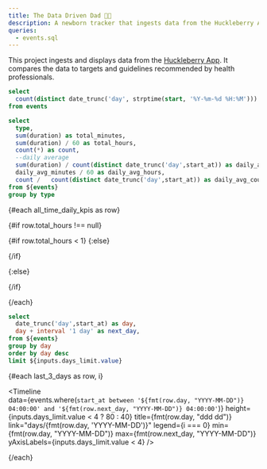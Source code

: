```yaml
---
title: The Data Driven Dad 👶🏼
description: A newborn tracker that ingests data from the Huckleberry App and compares to various health guidelines.
queries:
  - events.sql
---
```


This project ingests and displays data from the [Huckleberry App](https://huckleberrycare.com/). It compares the data to targets and guidelines recommended by health professionals.

```sql total_days
select 
  count(distinct date_trunc('day', strptime(start, '%Y-%m-%d %H:%M'))) as count
from events
```

<BigValue
  data={total_days}
  value=count
  title="Current Age"
  fmt='0 "days old"'
/>

```sql all_time_daily_kpis
select
  type,
  sum(duration) as total_minutes,
  sum(duration) / 60 as total_hours,
  count(*) as count,
  --daily average
  sum(duration) / count(distinct date_trunc('day',start_at)) as daily_avg_minutes,
  daily_avg_minutes / 60 as daily_avg_hours,
  count /   count(distinct date_trunc('day',start_at)) as daily_avg_count
from ${events}
group by type
```

{#each all_time_daily_kpis as row}

{#if row.total_hours !== null} 

{#if row.total_hours < 1}
<BigValue
  data={row}
  value=daily_avg_minutes
  title="Avg. {row.Type}"
  fmt='0 "minutes"'
/>
{:else}

<BigValue
  data={row}
  value=daily_avg_hours
  title="Avg. {row.Type}"
  fmt='0.0 "hours"'
/>

{/if}

{:else}

<BigValue
  data={row}
  value=daily_avg_count
  title="Avg. {row.Type}s"
  fmt='0 "{row.Type}s"'
/>

{/if}

{/each}




```sql last_3_days
select 
  date_trunc('day',start_at) as day,
  day + interval '1 day' as next_day,
from ${events}
group by day
order by day desc
limit ${inputs.days_limit.value}
```




<!-- ## Daily Timelines, Last 3 Days -->

<Dropdown name=days_limit value=3 title="Data Range">
  <DropdownOption value=3 valueLabel="Last 3 days"/>
  <DropdownOption value=7 valueLabel="Last 7 days"/>
  <DropdownOption value=14 valueLabel="Last 14 days"/>
</Dropdown>
  
  






{#each last_3_days as row, i}

<Timeline   
  data={events.where(`start_at between '${fmt(row.day, "YYYY-MM-DD")} 04:00:00' and '${fmt(row.next_day, "YYYY-MM-DD")} 04:00:00'`)} 
  height={inputs.days_limit.value < 4 ? 80 : 40}
  title={fmt(row.day, "ddd dd")} 
  link="days/{fmt(row.day, 'YYYY-MM-DD')}"
  legend={i === 0}
  min={fmt(row.day, "YYYY-MM-DD")}
  max={fmt(row.next_day, "YYYY-MM-DD")}
  yAxisLabels={inputs.days_limit.value < 4}
/>

{/each}